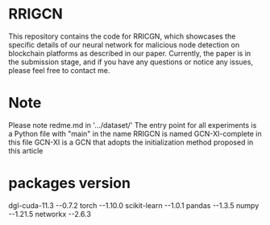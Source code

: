 # RRIGCN
  This repository contains the code for RRICGN, which showcases the specific details of our neural network for malicious node detection on blockchain platforms as described in our paper. Currently, the paper is in the submission stage, and if you have any questions or notice any issues, please feel free to contact me.
# Note
  Please note redme.md in '.../dataset/'
  The entry point for all experiments is a Python file with "main" in the name
  RRIGCN is named GCN-XI-complete in this file
  GCN-XI is a GCN that adopts the initialization method proposed in this article 
# packages version
  dgl-cuda-11.3  --0.7.2
  torch --1.10.0
  scikit-learn --1.0.1
  pandas --1.3.5
  numpy --1.21.5
  networkx --2.6.3
